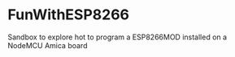 # FunWithESP8266

Sandbox to explore hot to program a ESP8266MOD installed on a NodeMCU Amica board
